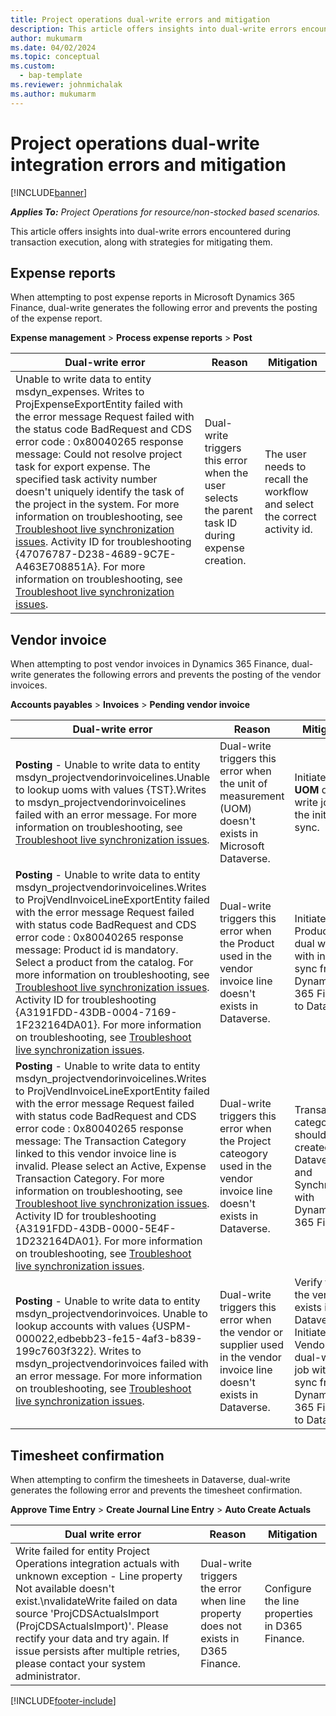 ```yaml
---
title: Project operations dual-write errors and mitigation
description: This article offers insights into dual-write errors encountered during transaction execution, along with strategies for mitigating them. 
author: mukumarm
ms.date: 04/02/2024
ms.topic: conceptual
ms.custom: 
  - bap-template
ms.reviewer: johnmichalak
ms.author: mukumarm
---
```


# Project operations dual-write integration errors and mitigation

[!INCLUDE[banner](../includes/banner.md)]

_**Applies To:** Project Operations for resource/non-stocked based scenarios._

This article offers insights into dual-write errors encountered during transaction execution, along with strategies for mitigating them.

## Expense reports
When attempting to post expense reports in Microsoft Dynamics 365 Finance, dual-write generates the following error and prevents the posting of the expense report.

**Expense management** > **Process expense reports** > **Post**

| Dual-write error | Reason | Mitigation |
| ------------- | ------------- |  ------------- |
| Unable to write data to entity msdyn_expenses. Writes to ProjExpenseExportEntity failed with the error message Request failed with the status code BadRequest and CDS error code : 0x80040265 response message: Could not resolve project task for export expense. The specified task activity number doesn't uniquely identify the task of the project in the system. For more information on troubleshooting, see [Troubleshoot live synchronization issues](https://go.microsoft.com/fwlink/?linkid=2244045). Activity ID for troubleshooting {47076787-D238-4689-9C7E-A463E708851A}. For more information on troubleshooting, see [Troubleshoot live synchronization issues](https://go.microsoft.com/fwlink/?linkid=2244045).  | Dual-write triggers this error when the user selects the parent task ID during expense creation. | The user needs to recall the workflow and select the correct activity id.|

## Vendor invoice

When attempting to post vendor invoices in Dynamics 365 Finance, dual-write generates the following errors and prevents the posting of the vendor invoices.

**Accounts payables** > **Invoices** > **Pending vendor invoice**

| Dual-write error | Reason | Mitigation |
| ------------- | ------------- |  ------------- |
| **Posting** - Unable to write data to entity msdyn_projectvendorinvoicelines.Unable to lookup uoms with values {TST}.Writes to msdyn_projectvendorinvoicelines failed with an error message. For more information on troubleshooting, see [Troubleshoot live synchronization issues](https://go.microsoft.com/fwlink/?linkid=2244045). | Dual-write triggers this error when the unit of measurement (UOM) doesn't exists in Microsoft Dataverse. |  Initiate the **UOM** dual-write job with the initial sync. |
| **Posting** - Unable to write data to entity msdyn_projectvendorinvoicelines.Writes to ProjVendInvoiceLineExportEntity failed with the error message Request failed with status code BadRequest and CDS error code : 0x80040265 response message: Product id is mandatory. Select a product from the catalog. For more information on troubleshooting, see [Troubleshoot live synchronization issues](https://go.microsoft.com/fwlink/?linkid=2244045). Activity ID for troubleshooting {A3191FDD-43DB-0004-7169-1F232164DA01}. For more information on troubleshooting, see [Troubleshoot live synchronization issues](https://go.microsoft.com/fwlink/?linkid=2244045). | Dual-write triggers this error when the Product used in the vendor invoice line doesn't exists in Dataverse. |  Initiate the Products dual write job with initial sync from Dynamics 365 Finance to Dataverse. |
| **Posting** - Unable to write data to entity msdyn_projectvendorinvoicelines.Writes to ProjVendInvoiceLineExportEntity failed with the error message Request failed with status code BadRequest and CDS error code : 0x80040265 response message: The Transaction Category linked to this vendor invoice line is invalid. Please select an Active, Expense Transaction Category. For more information on troubleshooting, see [Troubleshoot live synchronization issues](https://go.microsoft.com/fwlink/?linkid=2244045). Activity ID for troubleshooting {A3191FDD-43DB-0000-5E4F-1D232164DA01}. For more information on troubleshooting, see [Troubleshoot live synchronization issues](https://go.microsoft.com/fwlink/?linkid=2244045). | Dual-write triggers this error when the Project cateogory used in the vendor invoice line doesn't exists in Dataverse. |  Transaction categories should be created in Dataverse and Synchronized with Dynamics 365 Finance.  |
| **Posting** - Unable to write data to entity msdyn_projectvendorinvoices. Unable to lookup accounts with values {USPM-000022,edbebb23-fe15-4af3-b839-199c7603f322}. Writes to msdyn_projectvendorinvoices failed with an error message. For more information on troubleshooting, see [Troubleshoot live synchronization issues](https://go.microsoft.com/fwlink/?linkid=2244045). | Dual-write triggers this error when the vendor or supplier used in the vendor invoice line doesn't exists in Dataverse. |  Verify that the vendor exists in Dataverse. Initiate the Vendor's dual-write job with initial sync from Dynamics 365 Finance to Dataverse. |

## Timesheet confirmation
When attempting to confirm the timesheets in Dataverse, dual-write generates the following error and prevents the timesheet confirmation.

**Approve Time Entry** > **Create Journal Line Entry** > **Auto Create Actuals**

| Dual write error | Reason | Mitigation |
| ------------- | ------------- |  ------------- |
|  Write failed for entity Project Operations integration actuals with unknown exception - Line property Not available doesn't exist.\nvalidateWrite failed on data source 'ProjCDSActualsImport (ProjCDSActualsImport)'. Please rectify your data and try again. If issue persists after multiple retries, please contact your system administrator.| Dual-write triggers the error when line property does not exists in D365 Finance. |  Configure the line properties in D365 Finance.|

[!INCLUDE[footer-include](../includes/footer-banner.md)]
